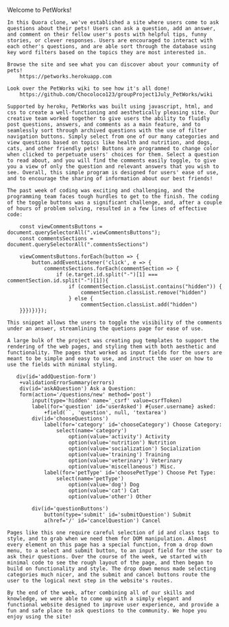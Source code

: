 Welcome to PetWorks!

    In this Quora clone, we've established a site where users come to ask questions about their pets! Users can ask a question, add an answer, and comment on their fellow user's posts with helpful tips, funny stories, or clever responses. Users are encouraged to interact with each other's questions, and are able sort through the database using key word filters based on the topics they are most interested in.

    Browse the site and see what you can discover about your community of pets!
        https://petworks.herokuapp.com

    Look over the PetWorks wiki to see how it's all done!
        https://github.com/Chocoloco123/groupProject1July_PetWorks/wiki

    Supported by heroku, PetWorks was built using javascript, html, and css to create a well-functioning and aesthetically pleasing site. Our creative team worked together to give users the ability to fluidly post questions, answers, and comments as a main feature, and to seamlessly sort through archived questions with the use of filter navigation buttons. Simply select from one of our many categories and view questions based on topics like health and nutrition, and dogs, cats, and other friendly pets! Buttons are programmed to change color when clicked to perpetuate users' choices for them. Select a question to read about, and you will find the comments easily toggle, to give you a view of only the question and relevant answers that you wish to see. Overall, this simple program is designed for users' ease of use, and to encourage the sharing of information about our best friends!

    The past week of coding was exciting and challenging, and the programming team faces tough hurdles to get to the finish. The coding of the toggle buttons was a significant challenge, and, after a couple of hours of problem solving, resulted in a few lines of effective code:

        const viewCommentsButtons = document.querySelectorAll(".viewCommentsButtons");
        const commentsSections = document.querySelectorAll(".commentsSections")

        viewCommentsButtons.forEach(button => {
            button.addEventListener('click', e => {
                commentsSections.forEach(commentSection => {
                    if (e.target.id.split("-")[1] === commentSection.id.split("-")[1]){
                        if (commentSection.classList.contains("hidden")) {
                            commentSection.classList.remove("hidden")
                        } else {
                            commentSection.classList.add("hidden")
        }}})})});

    This snippet allows the users to toggle the visibility of the comments under an answer, streamlining the quetions page for ease of use.

    A large bulk of the project was creating pug templates to support the rendering of the web pages, and styling them with both aesthetic and functionality. The pages that worked as input fields for the users are meant to be simple and easy to use, and instruct the user on how to use the fields with minimal styling.

       div(id='addQuestion-form')
        +validationErrorSummary(errors)
        div(id='askAQuestion') Ask a Question:
        form(action='/questions/new' method='post')
            input(type='hidden' name='_csrf' value=csrfToken)
            label(for='question' id='userAsked') #{user.username} asked:
                +field(``, 'question', null, 'textarea')
            div(id='chooseQuestions')
                label(for='category' id='chooseCategory') Choose Category:
                    select(name='category')
                        option(value='activity') Activity
                        option(value='nutrition') Nutrition
                        option(value='socialization') Socialization
                        option(value='training') Training
                        option(value='veterinary') Veterinary
                        option(value='miscellaneous') Misc.
                label(for='petType' id='choosePetType') Choose Pet Type:
                    select(name='petType')
                        option(value='dog') Dog
                        option(value='cat') Cat
                        option(value='other') Other

            div(id='questionButtons')
                button(type='submit' id='submitQuestion') Submit
                a(href='/' id='cancelQuestion') Cancel

    Pages like this one require careful selection of id and class tags to style, and to grab when we need them for DOM manipulation. Almost every element on this page has a special function, from a drop down menu, to a select and submit button, to an input field for the user to ask their questions. Over the course of the week, we started with minimal code to see the rough layout of the page, and then began to build on functionality and style. The drop down menus made selecting categories much nicer, and the submit and cancel buttons route the user to the logical next step in the website's routes.

    By the end of the week, after combining all of our skills and knowledge, we were able to come up with a simply elegant and functional website designed to improve user experience, and provide a fun and safe place to ask questions to the community. We hope you enjoy using the site!
